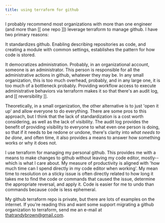 ```yaml
---
title: using terraform for github
---
```


I probably recommend most organizations with more than one engineer (and more than [[ one repo ]]) leverage terraform to manage github. I have two primary reasons:

It standardizes github. Enabling describing repositories as code, and creating a module with common settings, establishes the pattern for how code is stored.

It democratizes administration. Probably, in an organizational account, someone is an administrator. This person is responsible for all the administrative actions in github, whatever they may be. In any small organization, this is too much overhead, probably, and in any large one, it is too much of a bottleneck probably. Providing workflow access to execute administrative behaviors via terraform makes it so that there's an audit log, and [[ reversibility ]].

Theoretically, in a small organization, the other alternative is to just 'open it up' and allow everyone to do everything. There are some pros to this approach, but I think that the lack of standardization is a cost worth considering, as well as the lack of visibility. The audit log provides the benefit of providing visibility to everyone to what even one person is doing, so that if it needs to be redone or undone, there's clarity into _what needs to be done_, and often time, it also provides a means to answer how something works or why it does not.

I use terraform for managing my personal github. This provides me with a means to make changes to github without leaving my code editor, mostly--which is what I care about. My measure of productivity is aligned with 'how much time can I spend directly in my code editor when working'. My mean time to resolution on a sticky issue is often directly related to how long it takes me to find the code or commands that caused the issue, determine the appropriate reversal, and apply it. Code is easier for me to undo than commands because code is less ephemeral.

My github terraform repo is private, but there are lots of examples on the internet. If you're reading this and want some support migrating a github organization to terraform, send me an e-mail at <thatrandybrown@gmail.com>.
